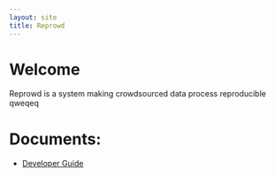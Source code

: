 ```yaml
---
layout: site
title: Reprowd
---
```


# Welcome

Reprowd is a system making crowdsourced data process reproducible
qweqeq
# Documents:
* [Developer Guide](dev_guide.html)
